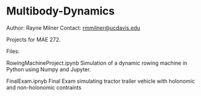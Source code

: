 # Multibody-Dynamics
Author: Rayne Milner
Contact: rmmilner@ucdavis.edu

Projects for MAE 272. 

Files:

RowingMachineProject.ipynb 
  Simulation of a dynamic rowing machine in Python using Numpy and Jupyter. 

FinalExam.ipnyb
  Final Exam simulating tractor trailer vehicle with holonomic and non-holonomic contraints
